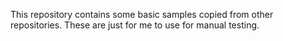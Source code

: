 This repository contains some basic samples copied from other repositories.
These are just for me to use for manual testing.
